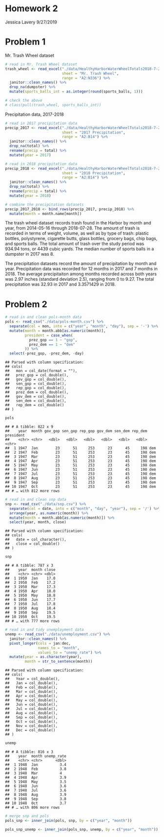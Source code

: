Homework 2
================
Jessica Lavery
9/27/2019

# Problem 1

Mr. Trash Wheel dataset

``` r
# read in Mr. Trash Wheel dataset
trash_wheel <- read_excel("./data/HealthyHarborWaterWheelTotals2018-7-28.xlsx", 
                          sheet = "Mr. Trash Wheel",
                          range = "A2:N336") %>% 
  janitor::clean_names() %>% 
  drop_na(dumpster) %>% 
  mutate(sports_balls_int = as.integer(round(sports_balls, 1)))

# check the above
# class(pull(trash_wheel, sports_balls_int))
```

Precipitation data, 2017-2018

``` r
# read in 2017 precipitation data
precip_2017 <- read_excel("./data/HealthyHarborWaterWheelTotals2018-7-28.xlsx", 
                          sheet = "2017 Precipitation",
                          range = "A2:B14") %>% 
  janitor::clean_names() %>% 
  drop_na(total) %>% 
  rename(precip = total) %>% 
  mutate(year = 2017)

# read in 2018 precipitation data
precip_2018 <- read_excel("./data/HealthyHarborWaterWheelTotals2018-7-28.xlsx", 
                          sheet = "2018 Precipitation",
                          range = "A2:B14") %>% 
  janitor::clean_names() %>% 
  drop_na(total) %>% 
  rename(precip = total) %>% 
  mutate(year = 2018)

# combine the precipitation datasets 
precip_2017_2018 <- bind_rows(precip_2017, precip_2018) %>% 
  mutate(month = month.name[month])
```

The trash wheel dataset records trash found in the Harbor by month and
year, from 2014-05-16 through 2018-07-28. The amount of trash is
recorded in terms of weight, volume, as well as by type of trash:
plastic bottles, polystyrene, cigarette butts, glass bottles, grocery
bags, chip bags, and sports balls. The total amount of trash over the
study period was 934.94 tons, or 4439 cubic yards. The median number of
sports balls in a dumpster in 2017 was 8.

The precipitation datasets record the amount of precipitation by month
and year. Precipitation data was recorded for 12 months in 2017 and 7
months in 2018. The average precipitaiton among months recorded across
both years was 2.97 inches (standard deviation 2.5), ranging from 0 to
9.27. The total precipitation was 32.93 in 2017 and 3.3571429 in 2018.

# Problem 2

``` r
# read in and clean pols-month data
pols <- read_csv("./data/pols-month.csv") %>% 
  separate(col = mon, into = c("year", "month", "day"), sep = '-') %>% 
  mutate(month = month.abb[as.numeric(month)],
         president = case_when(
           prez_gop == 1 ~ "gop",
           prez_dem == 1 ~ "dem"
         )) %>% 
  select(-prez_gop, -prez_dem, -day)
```

    ## Parsed with column specification:
    ## cols(
    ##   mon = col_date(format = ""),
    ##   prez_gop = col_double(),
    ##   gov_gop = col_double(),
    ##   sen_gop = col_double(),
    ##   rep_gop = col_double(),
    ##   prez_dem = col_double(),
    ##   gov_dem = col_double(),
    ##   sen_dem = col_double(),
    ##   rep_dem = col_double()
    ## )

``` r
pols
```

    ## # A tibble: 822 x 9
    ##    year  month gov_gop sen_gop rep_gop gov_dem sen_dem rep_dem president
    ##    <chr> <chr>   <dbl>   <dbl>   <dbl>   <dbl>   <dbl>   <dbl> <chr>    
    ##  1 1947  Jan        23      51     253      23      45     198 dem      
    ##  2 1947  Feb        23      51     253      23      45     198 dem      
    ##  3 1947  Mar        23      51     253      23      45     198 dem      
    ##  4 1947  Apr        23      51     253      23      45     198 dem      
    ##  5 1947  May        23      51     253      23      45     198 dem      
    ##  6 1947  Jun        23      51     253      23      45     198 dem      
    ##  7 1947  Jul        23      51     253      23      45     198 dem      
    ##  8 1947  Aug        23      51     253      23      45     198 dem      
    ##  9 1947  Sep        23      51     253      23      45     198 dem      
    ## 10 1947  Oct        23      51     253      23      45     198 dem      
    ## # … with 812 more rows

``` r
# read in and clean snp data
snp <- read_csv("./data/snp.csv") %>% 
  separate(col = date, into = c("month", "day", "year"), sep = '/') %>% 
  arrange(year, as.numeric(month)) %>% 
  mutate(month = month.abb[as.numeric(month)]) %>% 
  select(year, month, close)
```

    ## Parsed with column specification:
    ## cols(
    ##   date = col_character(),
    ##   close = col_double()
    ## )

``` r
snp
```

    ## # A tibble: 787 x 3
    ##    year  month close
    ##    <chr> <chr> <dbl>
    ##  1 1950  Jan    17.0
    ##  2 1950  Feb    17.2
    ##  3 1950  Mar    17.3
    ##  4 1950  Apr    18.0
    ##  5 1950  May    18.8
    ##  6 1950  Jun    17.7
    ##  7 1950  Jul    17.8
    ##  8 1950  Aug    18.4
    ##  9 1950  Sep    19.5
    ## 10 1950  Oct    19.5
    ## # … with 777 more rows

``` r
# read in and tidy unemployment data
unemp <- read_csv("./data/unemployment.csv") %>% 
  janitor::clean_names() %>% 
  pivot_longer(cols = jan:dec,
               names_to = "month",
               values_to = "unemp_rate") %>% 
  mutate(year = as.character(year),
         month = str_to_sentence(month))
```

    ## Parsed with column specification:
    ## cols(
    ##   Year = col_double(),
    ##   Jan = col_double(),
    ##   Feb = col_double(),
    ##   Mar = col_double(),
    ##   Apr = col_double(),
    ##   May = col_double(),
    ##   Jun = col_double(),
    ##   Jul = col_double(),
    ##   Aug = col_double(),
    ##   Sep = col_double(),
    ##   Oct = col_double(),
    ##   Nov = col_double(),
    ##   Dec = col_double()
    ## )

``` r
unemp
```

    ## # A tibble: 816 x 3
    ##    year  month unemp_rate
    ##    <chr> <chr>      <dbl>
    ##  1 1948  Jan          3.4
    ##  2 1948  Feb          3.8
    ##  3 1948  Mar          4  
    ##  4 1948  Apr          3.9
    ##  5 1948  May          3.5
    ##  6 1948  Jun          3.6
    ##  7 1948  Jul          3.6
    ##  8 1948  Aug          3.9
    ##  9 1948  Sep          3.8
    ## 10 1948  Oct          3.7
    ## # … with 806 more rows

``` r
# merge snp and pols
pols_snp <- inner_join(pols, snp, by = c("year", "month"))

pols_snp_unemp <- inner_join(pols_snp, unemp, by = c("year", "month"))
```
